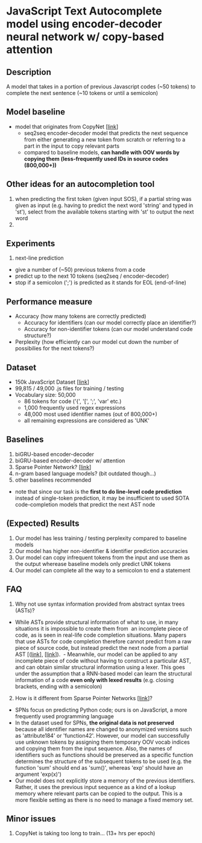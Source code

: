 # JavaScript Text Autocomplete model using encoder-decoder neural network w/ copy-based attention

## Description

A model that takes in a portion of previous Javascript codes (~50 tokens) to complete the next sentence (~10 tokens or until a semicolon)

## Model baseline
- model that originates from CopyNet [[link](http://www.aclweb.org/anthology/P16-1154)]
  - seq2seq encoder-decoder model that predicts the next sequence from either generating a new token from scratch or referring to a part in the input to copy relevant parts
  - compared to baseline models, **can handle with OOV words by copying them (less-frequently used IDs in source codes (800,000+))**

## Other ideas for an autocompletion tool
1) when predicting the first token (given input SOS), if a partial string was given as input (e.g. having to predict the next
word 'string' and typed in 'st'), select from the available tokens starting with 'st' to output the next word
2) 

## Experiments
1) next-line prediction
  - give a number of (~50) previous tokens from a code
  - predict up to the next 10 tokens (seq2seq / encoder-decoder)
  - stop if a semicolon (';') is predicted as it stands for EOL (end-of-line) 


## Performance measure
- Accuracy (how many tokens are correctly predicted)
  - Accuracy for identifiers (can our model correctly place an identifier?)
  - Accuracy for non-identifier tokens (can our model understand code structure?)
- Perplexity (how efficiently can our model cut down the number of possibilies for the next tokens?)

## Dataset
- 150k JavaScript Dataset [[link](http://www.srl.inf.ethz.ch/js150.php)]
- 99,815 / 49,000 .js files for training / testing
- Vocabulary size: 50,000
  - 86 tokens for code ('{', '[', ';', 'var' etc.)
  - 1,000 frequently used regex expressions
  - 48,000 most used identifier names (out of 800,000+)
  - all remaining expressions are considered as 'UNK'

## Baselines
1) biGRU-based encoder-decoder
2) biGRU-based encoder-decoder w/ attention
3) Sparse Pointer Network? [[link](https://arxiv.org/abs/1611.08307)]
4) n-gram based language models? (bit outdated though...)
5) other baselines recommended
  - note that since our task is the **first to do line-level code prediction** instead of single-token prediction, it may be insufficient to used SOTA code-completion models that predict the next AST node

## (Expected) Results
1) Our model has less training / testing perplexity compared to baseline models
2) Our model has higher non-identifier & identifier prediction accuracies
3) Our model can copy infrequent tokens from the input and use them as the output wherease baseline models only predict UNK tokens
4) Our model can complete all the way to a semicolon to end a statement

## FAQ
1) Why not use syntax information provided from abstract syntax trees (ASTs)?
  - While ASTs provide structural information of what to use, in many situations it is impossible to create them from
  an incomplete piece of code, as is seen in real-life code completion situations. Many papers that use ASTs for code completion therefore cannot predict from a raw piece of source code, but instead predict the next node from a partial AST [([link](https://openreview.net/pdf?id=rJbPBt9lg)], [[link](http://www.srl.inf.ethz.ch/papers/oopsla16-dt.pdf)]).
  - Meanwhile, our model can be applied to any incomplete piece of code without having to construct a particular AST, and can obtain similar structural information using a lexer. This goes under the assumption that a RNN-based model can learn the structural information of a code **even only with lexed results** (e.g. closing brackets, ending with a semicolon)

2) How is it different from Sparse Pointer Networks [[link](https://arxiv.org/abs/1611.08307)]?
  - SPNs focus on predicting Python code; ours is on JavaScript, a more frequently used programming language
  - In the dataset used for SPNs, **the original data is not preserved** because all identifier names are changed to anonymized versions such as 'attribute184' or 'function42'. However, our model can successfully use unknown tokens by assigning them temporary OOV vocab indices and copying them from the input sequence. Also, the names of identifiers such as functions should be preserved as a specific function determines the structure of the subsequent tokens to be used (e.g. the function 'sum' should end as 'sum()', whereas 'exp' should have an argument 'exp(x)')
  - Our model does not explicitly store a memory of the previous identifiers. Rather, it uses the previous input sequence as a kind of a lookup memory where relevant parts can be copied to the output. This is a more flexible setting as there is no need to manage a fixed memory set.

## Minor issues
1) CopyNet is taking too long to train... (13+ hrs per epoch)
